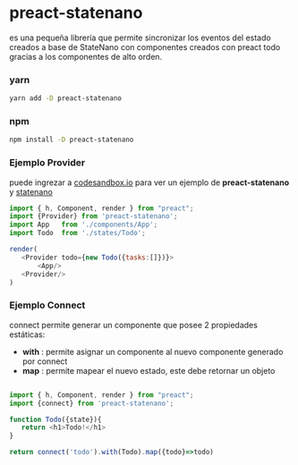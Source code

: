 # preact-statenano

es una pequeña librería que permite sincronizar los eventos del estado creados a base de StateNano con componentes creados con preact todo  gracias a los componentes de alto orden.

### yarn

```bash
yarn add -D preact-statenano
```
### npm

```bash
npm install -D preact-statenano
```

### Ejemplo Provider

puede ingrezar a [codesandbox.io](https://codesandbox.io/s/4xjvlqx870) para ver un ejemplo de **preact-statenano** y [statenano](https://github.com/UpperCod/statenano)

```javascript
import { h, Component, render } from "preact";
import {Provider} from 'preact-statenano';
import App   from './components/App';
import Todo  from './states/Todo';

render(
   <Provider todo={new Todo({tasks:[]})}>
       <App/>
   <Provider/>
)
```

### Ejemplo Connect

connect permite generar un componente que posee 2 propiedades estáticas:

- **with** : permite asignar un componente al nuevo componente generado por connect
- **map**  : permite mapear el nuevo estado, este debe retornar un objeto

```javascript

import { h, Component, render } from "preact";
import {connect} from 'preact-statenano';

function Todo({state}){
   return <h1>Todo!</h1>
}

return connect('todo').with(Todo).map({todo}=>todo)

```


